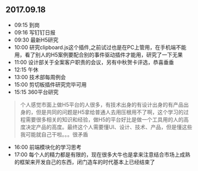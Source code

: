 ## 2017.09.18
* 09:15 到岗
* 09:16 写钉钉日报
* 09:30 最新H5研究
* 10:00 研究clipboard.js这个插件,之前试过也是在PC上管用，在手机端不能用，看了别人的H5案例要配合别的事件驱动插件才能用，研究了一下无果
* 11:00 设计部关于全案客户职责的会议，另有中秋贺卡评选，恭喜垂垂
* 12:15 午休
* 13:00 技术部每周例会
* 15:00 剪切板插件研究完毕可用
* 15:15 360平台研究
> 个人感觉市面上做H5平台的人很多，有技术出身的有设计出身的有产品出身的，但是共同的问题是H5拿给普通人去用压根用不了啊，这个学习的过程需要很多相关的知识和经验，做H5的平台好比是做一个工具用的人的高度决定产品的高度。最终这个人需要懂UI、设计、技术、产品，但是懂这些我可能就自己干啦。。。很矛盾
* 16:00 前端模块化的学习思考 
* 17:00 每个人的精力都是有限的，现在很多大牛也是拿来注意结合市场上成熟的框架来开发自己的东西，闭门造车的时代基本上已经结束了
